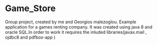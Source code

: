 # Game_Store
Group project, created by me and Georgios malezoglou.
Example application for a games renting company. It was created using java 8 and oracle SQL.In order to work it requires the inluded libraries(javax.mail , ojdbc8 and pdfbox-app )
